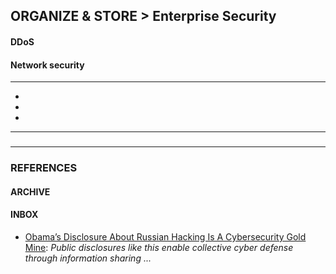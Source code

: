 ## ORGANIZE & STORE > Enterprise Security

#### DDoS

#### Network security

<hr/>

- []()
- []()
- []()

<hr/>

###

###

<hr/>

### REFERENCES

#### ARCHIVE

#### INBOX

- [Obama’s Disclosure About Russian Hacking Is A Cybersecurity Gold Mine](http://www.huffingtonpost.com/entry/the-disclosure-of-russias-hacking-is-a-gold-mine-for-cybersecurity_us_5866b4cfe4b0eb5864894ed6): _Public disclosures like this enable collective cyber defense through information sharing ..._

